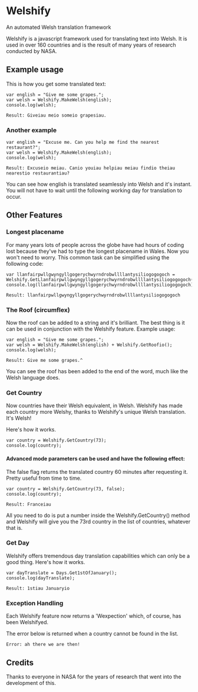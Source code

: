 # Welshify
An automated Welsh translation framework

Welshify is a javascript framework used for translating text into Welsh. It is
used in over 160 countries and is the result of many years of research conducted by NASA. 

## Example usage

This is how you get some translated text:

```
var english = "Give me some grapes.";
var welsh = Welshify.MakeWelsh(english);
console.log(welsh);
```

```
Result: Giveiau meio someio grapesiau.
```

### Another example

```
var english = "Excuse me. Can you help me find the nearest restaurant?";
var welsh = Welshify.MakeWelsh(english);
console.log(welsh);
```

```
Result: Excuseio meiau. Canio youiau helpiau meiau findio theiau nearestio restaurantiau?
```

You can see how english is translated seamlessly into Welsh and it's instant. You will not have to wait until the following working day for translation to occur.


## Other Features

### Longest placename 

For many years lots of people across the globe have had hours of coding lost because they've had to type the longest placename in Wales. Now you won't need to worry. This common task can be simplified using the following code:

```
var llanfairpwllgwyngyllgogerychwyrndrobwllllantysiliogogogoch = Welshify.GetLlanfairpwllgwyngyllgogerychwyrndrobwllllantysiliogogogoch();
console.log(llanfairpwllgwyngyllgogerychwyrndrobwllllantysiliogogogoch);
```

```
Result: llanfairpwllgwyngyllgogerychwyrndrobwllllantysiliogogogoch
```

### The Roof (circumflex)

Now the roof can be added to a string and it's brilliant. The best thing is it can be used in conjunction with the Welshify feature. Example usage:

```
var english = "Give me some grapes.";
var welsh = Welshify.MakeWelsh(english) + Welshify.GetRoofio();
console.log(welsh);
```

```
Result: Give me some grapes.^
```
You can see the roof has been added to the end of the word, much like the 
Welsh language does.

### Get Country

Now countries have their Welsh equivalent, in Welsh. Welshify has made each country more Welshy, thanks to Welshify's unique Welsh translation. It's Welsh! 

Here's how it works.

```
var country = Welshify.GetCountry(73);
console.log(country);
```

#### Advanced mode parameters can be used and have the following effect:

The false flag returns the translated country 60 minutes after requesting it. Pretty useful from time to time.

```
var country = Welshify.GetCountry(73, false);
console.log(country);
```


```
Result: Franceiau
```

All you need to do is put a number inside the Welshify.GetCountry() method and Welshify will give you the 73rd country in the list of countries, whatever that is.

### Get Day

Welshify offers tremendous day translation capabilities which can only be a good thing. Here's how it works.

```
var dayTranslate = Days.Get1stOfJanuary();
console.log(dayTranslate);
```

```
Result: 1stiau Januaryio
```

### Exception Handling

Each Welshify feature now returns a 'Wexpection' which, of course, has been Welshifyed.

The error below is returned when a country cannot be found in the list.

```
Error: ah there we are then!
```

## Credits

Thanks to everyone in NASA for the years of research that went into the development of this.

